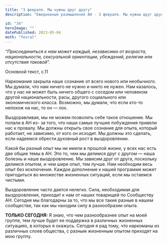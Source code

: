 ```yaml
---
title: "3 февраля. Мы нужны друг другу"
description: "Ежедневные размышления АН - 3 февраля. Мы нужны друг другу"

id: "34"
heroImage: ""
datePublished: 2023-05-04
moth: "fevral"
---
```


_“Присоединиться к нам может каждый, независимо от возраста, национальности,
сексуальной ориентации, убеждений, религии или отсутствия таковой”._

Основной текст, с.11

Наркомания закрыла наше сознание от всего нового или необычного. Мы думали,
что нам ничего не нужно и никто не нужен. Нам казалось, что у нас не может
быть ничего общего с соседом или человеком другой национальности, расы,
другого социального или экономического класса. Возможно, мы думали, что если
кто-то непохож на нас, то он — лох.

Выздоравливая, мы не можем позволить себе такое отношение. Мы попали в АН из-
за того, что наши самые лучшие побуждения привели нас к провалу. Мы должны
открыть свое сознание для опыта, который работает, не зависимо, от кого он
исходит. Мы должны это сделать, если надеемся обрести духовный рост в
выздоровлении.

Какой бы разный опыт мы ни имели в прошлой жизни, у всех нас есть две общие
темы в АН. Это то, чем мы делимся друг с другом — наша болезнь и наше
выздоровление. Мы зависим друг от друга, поскольку делимся опытом, и чем шире
опыт, тем лучше. Нам необходим весь опыт без исключения. Каждое дополнение к
нашей программе может пригодиться во множестве жизненных ситуаций, если мы
остаемся чистыми.

Выздоровление часто дается нелегко. Сила, необходимая для выздоровления,
приходит к нам от наших товарищей по Сообществу АН. Сегодня мы благодарны за
то, что мы все такие разные в нашем сообществе, так как мы находим силу в
разнообразии опыта.

**ТОЛЬКО СЕГОДНЯ:** Я знаю, что чем разнообразнее опыт на моей группе, тем
лучше будет ее поддержка в различных жизненных ситуациях, в которых я окажусь.
Сегодня я рад тому, что наркоманы из различных слоев общества, с разным
жизненным опытом приходят на мою группу.
